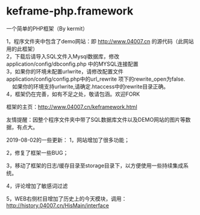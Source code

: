 # keframe-php.framework
一个简单的PHP框架（By kermit）


1，程序文件夹中包含了demo网站：即 http://www.04007.cn 的源代码（此网站用的此框架）<br>
2，下载后请导入SQL文件入Mysql数据库，修改application/config/dbconfig.php 中的MYSQL连接配置<br>
3，如果你的环境未配置urlwrite，请修改配置文件application/config/config.php中的url_rewrite 项下的rewrite_open为false.<br>
   &nbsp;&nbsp;&nbsp;&nbsp;如果你的环境支持urlwrite,请确定.htaccess中的rewrite目录正确。<br>
4，框架仍在完善，如有不足之处，敬请包涵。欢迎FORK

框架的主页：<a href="http://www.04007.cn/keframework.html">http://www.04007.cn/keframework.html</a>

友情提醒：因整个程序文件夹中带了SQL数据库文件以及DEMO网站的图片等数据，有点大。


2019-08-02的一些更新：
1，网站增加了很多功能；

2，修复了框架一些BUG；

3，移动了框架的日志/缓存目录至storage目录下，以方便使用一些持续集成系统。

4，评论增加了敏感词过滤

5，WEB右侧栏目增加了历史上的今天模块，调用：http://history.04007.cn/HisMain/interface
